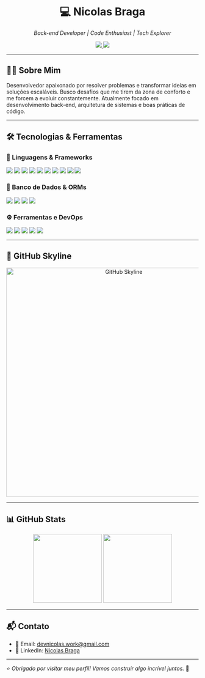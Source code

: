 <!-- README do Nicolas Braga -->

<h1 align="center">💻 Nicolas Braga</h1>
<p align="center">
  <i>Back-end Developer | Code Enthusiast | Tech Explorer</i>
</p>

<p align="center">
  <a href="mailto:devnicolas.work@gmail.com">
    <img src="https://img.shields.io/badge/-Gmail-%23D14836?style=for-the-badge&logo=gmail&logoColor=white" />
  </a>
  <a href="https://www.linkedin.com/in/nicolas-braga-104815252/" target="_blank">
    <img src="https://img.shields.io/badge/-LinkedIn-%230077B5?style=for-the-badge&logo=linkedin&logoColor=white" />
  </a>
</p>

---

## 👨‍💻 Sobre Mim

Desenvolvedor apaixonado por resolver problemas e transformar ideias em soluções escaláveis. Busco desafios que me tirem da zona de conforto e me forcem a evoluir constantemente. Atualmente focado em desenvolvimento back-end, arquitetura de sistemas e boas práticas de código.

---

## 🛠️ Tecnologias & Ferramentas

### 🚀 Linguagens & Frameworks

<p align="left">
  <img src="https://img.shields.io/badge/Python-3776AB?style=for-the-badge&logo=python&logoColor=white" />
  <img src="https://img.shields.io/badge/Django-092E20?style=for-the-badge&logo=django&logoColor=white" />
  <img src="https://img.shields.io/badge/Java-007396?style=for-the-badge&logo=java&logoColor=white" />
  <img src="https://img.shields.io/badge/JavaScript-F7DF1E?style=for-the-badge&logo=javascript&logoColor=black" />
  <img src="https://img.shields.io/badge/TypeScript-3178C6?style=for-the-badge&logo=typescript&logoColor=white" />
  <img src="https://img.shields.io/badge/Node.js-339933?style=for-the-badge&logo=nodedotjs&logoColor=white" />
  <img src="https://img.shields.io/badge/NestJS-E0234E?style=for-the-badge&logo=nestjs&logoColor=white" />
  <img src="https://img.shields.io/badge/Express-000000?style=for-the-badge&logo=express&logoColor=white" />
  <img src="https://img.shields.io/badge/React-20232A?style=for-the-badge&logo=react&logoColor=61DAFB" />
  <img src="https://img.shields.io/badge/React_Native-20232A?style=for-the-badge&logo=react&logoColor=61DAFB" />
</p>

### 💾 Banco de Dados & ORMs

<p align="left">
  <img src="https://img.shields.io/badge/PostgreSQL-336791?style=for-the-badge&logo=postgresql&logoColor=white" />
  <img src="https://img.shields.io/badge/MongoDB-47A248?style=for-the-badge&logo=mongodb&logoColor=white" />
  <img src="https://img.shields.io/badge/Sequelize-52B0E7?style=for-the-badge&logo=sequelize&logoColor=white" />
  <img src="https://img.shields.io/badge/Mongoose-880000?style=for-the-badge&logo=mongoose&logoColor=white" />
</p>

### ⚙️ Ferramentas e DevOps

<p align="left">
  <img src="https://img.shields.io/badge/Git-F05032?style=for-the-badge&logo=git&logoColor=white" />
  <img src="https://img.shields.io/badge/GitHub-181717?style=for-the-badge&logo=github&logoColor=white" />
  <img src="https://img.shields.io/badge/Docker-2496ED?style=for-the-badge&logo=docker&logoColor=white" />
  <img src="https://img.shields.io/badge/RabbitMQ-FF6600?style=for-the-badge&logo=rabbitmq&logoColor=white" />
  <img src="https://img.shields.io/badge/AWS-232F3E?style=for-the-badge&logo=amazonaws&logoColor=white" />
</p>

---

## 🌆 GitHub Skyline

<p align="center">
  <img src="https://user-images.githubusercontent.com/00000000/skyline.gif" width="600" alt="GitHub Skyline">
</p>

---

## 📊 GitHub Stats

<p align="center">
  <img height="180em" src="https://github-readme-stats-eight-snowy-93.vercel.app/api?username=NicolasBraga05&show_icons=true&theme=tokyonight&hide_border=true&count_private=true&include_all_commits=true" />
  <img height="180em" src="https://github-readme-stats-eight-snowy-93.vercel.app/api/top-langs/?username=NicolasBraga05&layout=compact&theme=tokyonight&hide_border=true" />
</p>


---

## 📬 Contato

- 📧 Email: [devnicolas.work@gmail.com](mailto:devnicolas.work@gmail.com)
- 💼 LinkedIn: [Nicolas Braga](https://www.linkedin.com/in/nicolas-braga-104815252/)

---

⭐ *Obrigado por visitar meu perfil! Vamos construir algo incrível juntos.* 🚀
